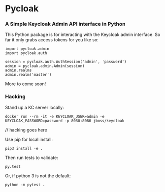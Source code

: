 # Pycloak
### A Simple Keycloak Admin API interface in Python

This Python package is for interacting with the Keycloak admin interface.  So far it only grabs access tokens for you like so:
```
import pycloak.admin
import pycloak.auth

session = pycloak.auth.AuthSession('admin', 'password')
admin = pycloak.admin.Admin(session)
admin.realms
admin.realm('master')
```

More to come soon!

### Hacking

Stand up a KC server locally:

```
docker run --rm -it -e KEYCLOAK_USER=admin -e KEYCLOAK_PASSWORD=password -p 8080:8080 jboss/keycloak
```

// hacking goes here

Use pip for local install:

```
pip3 install -e .
```

Then run tests to validate:

```
py.test
```

Or, if python 3 is not the default:
```
python -m pytest .
```
